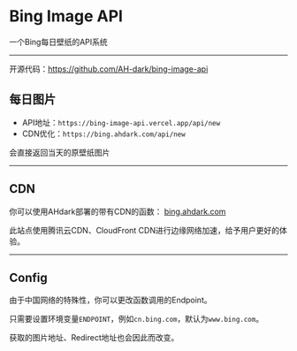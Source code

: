 # Bing Image API

一个Bing每日壁纸的API系统

---

开源代码：<https://github.com/AH-dark/bing-image-api>

## 每日图片

- API地址：`https://bing-image-api.vercel.app/api/new`
- CDN优化：`https://bing.ahdark.com/api/new`

会直接返回当天的原壁纸图片

---

## CDN

你可以使用AHdark部署的带有CDN的函数：
[bing.ahdark.com](https://bing.ahdark.com)

此站点使用腾讯云CDN、CloudFront CDN进行边缘网络加速，给予用户更好的体验。

---

## Config

由于中国网络的特殊性，你可以更改函数调用的Endpoint。

只需要设置环境变量`ENDPOINT`，例如`cn.bing.com`，默认为`www.bing.com`。

获取的图片地址、Redirect地址也会因此而改变。
